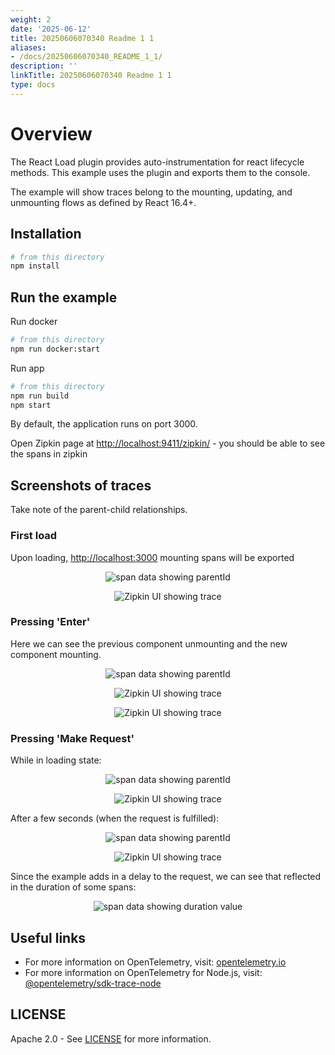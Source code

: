 ```yaml
---
weight: 2
date: '2025-06-12'
title: 20250606070340 Readme 1 1
aliases:
- /docs/20250606070340_README_1_1/
description: ''
linkTitle: 20250606070340 Readme 1 1
type: docs
---
```


# Overview

The React Load plugin provides auto-instrumentation for react lifecycle methods.
This example uses the plugin and exports them to the console.

The example will show traces belong to the mounting, updating, and unmounting flows as defined by React 16.4+.

## Installation

```sh
# from this directory
npm install
```

## Run the example

Run docker

```sh
# from this directory
npm run docker:start
```

Run app

```sh
# from this directory
npm run build
npm start
```

By default, the application runs on port 3000.

Open Zipkin page at <http://localhost:9411/zipkin/> - you should be able to see the spans in zipkin

## Screenshots of traces

Take note of the parent-child relationships.

### First load

Upon loading, <http://localhost:3000> mounting spans will be exported
<p align="center"><img alt="span data showing parentId" src="./images/mounting.png?raw=true"/></p>
<p align="center"><img alt="Zipkin UI showing trace" src="./images/zipkin-mounting.png?raw=true"/></p>

### Pressing 'Enter'

Here we can see the previous component unmounting and the new component mounting.
<p align="center"><img alt="span data showing parentId" src="./images/redirect.png?raw=true"/></p>
<p align="center"><img alt="Zipkin UI showing trace" src="./images/zipkin-redirect.png?raw=true"/></p>
<p align="center"><img alt="Zipkin UI showing trace" src="./images/zipkin-redirect2.png?raw=true"/></p>

### Pressing 'Make Request'

While in loading state:
<p align="center"><img alt="span data showing parentId" src="./images/updating.png?raw=true"/></p>
<p align="center"><img alt="Zipkin UI showing trace" src="./images/zipkin-updating.png?raw=true"/></p>

After a few seconds (when the request is fulfilled):
<p align="center"><img alt="span data showing parentId" src="./images/updating2.png?raw=true"/></p>
<p align="center"><img alt="Zipkin UI showing trace" src="./images/zipkin-updating2.png?raw=true"/></p>

Since the example adds in a delay to the request, we can see that reflected in the duration of some spans:
<p align="center"><img alt="span data showing duration value" src="./images/duration.png?raw=true"/></p>

## Useful links

- For more information on OpenTelemetry, visit: [opentelemetry.io][otel]
- For more information on OpenTelemetry for Node.js, visit: [@opentelemetry/sdk-trace-node][otel-node]

## LICENSE

Apache 2.0 - See [LICENSE][license-url] for more information.

[license-url]: https://github.com/open-telemetry/opentelemetry-js-contrib/blob/main/LICENSE
[otel]: https://opentelemetry.io/
[otel-node]: https://github.com/open-telemetry/opentelemetry-js/tree/main/packages/opentelemetry-sdk-trace-node
